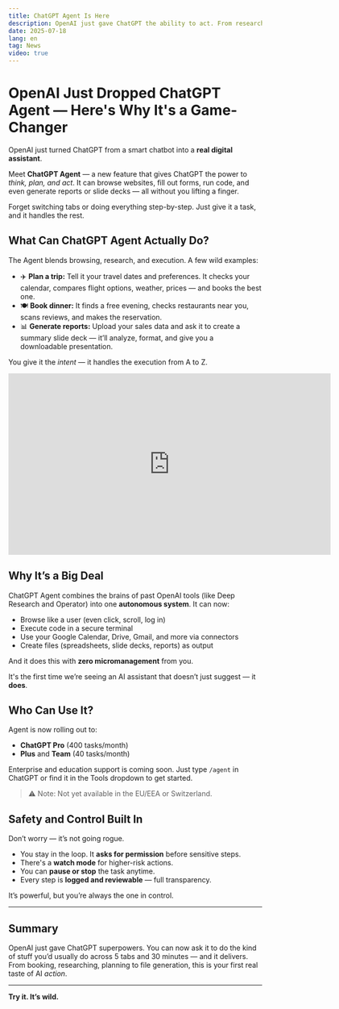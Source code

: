 ```yaml
---
title: ChatGPT Agent Is Here
description: OpenAI just gave ChatGPT the ability to act. From researching flights to booking dinner, it’s now a full-blown digital assistant.
date: 2025-07-18
lang: en
tag: News
video: true
---
```


# OpenAI Just Dropped ChatGPT Agent — Here's Why It's a Game-Changer

OpenAI just turned ChatGPT from a smart chatbot into a **real digital assistant**.

Meet **ChatGPT Agent** — a new feature that gives ChatGPT the power to *think, plan, and act*. It can browse websites, fill out forms, run code, and even generate reports or slide decks — all without you lifting a finger.

Forget switching tabs or doing everything step-by-step. Just give it a task, and it handles the rest.

## What Can ChatGPT Agent Actually Do?

The Agent blends browsing, research, and execution. A few wild examples:

- ✈️ **Plan a trip:** Tell it your travel dates and preferences. It checks your calendar, compares flight options, weather, prices — and books the best one.
- 🍽️ **Book dinner:** It finds a free evening, checks restaurants near you, scans reviews, and makes the reservation.
- 📊 **Generate reports:** Upload your sales data and ask it to create a summary slide deck — it’ll analyze, format, and give you a downloadable presentation.

You give it the *intent* — it handles the execution from A to Z.

<iframe
  width="640"
  height="360"
  src="https://www.youtube.com/embed/2wzGS_WUZYQ?autoplay=1&mute=1&controls=0&loop=1&playlist=2wzGS_WUZYQ"
  title="ChatGPT agent demo"
  frameborder="0"
  allowfullscreen
></iframe>

## Why It’s a Big Deal

ChatGPT Agent combines the brains of past OpenAI tools (like Deep Research and Operator) into one **autonomous system**. It can now:

- Browse like a user (even click, scroll, log in)
- Execute code in a secure terminal
- Use your Google Calendar, Drive, Gmail, and more via connectors
- Create files (spreadsheets, slide decks, reports) as output

And it does this with **zero micromanagement** from you.

It's the first time we’re seeing an AI assistant that doesn’t just suggest — it **does**.

## Who Can Use It?

Agent is now rolling out to:

- **ChatGPT Pro** (400 tasks/month)
- **Plus** and **Team** (40 tasks/month)

Enterprise and education support is coming soon. Just type `/agent` in ChatGPT or find it in the Tools dropdown to get started.

> ⚠️ Note: Not yet available in the EU/EEA or Switzerland.

## Safety and Control Built In

Don’t worry — it’s not going rogue.

- You stay in the loop. It **asks for permission** before sensitive steps.
- There's a **watch mode** for higher-risk actions.
- You can **pause or stop** the task anytime.
- Every step is **logged and reviewable** — full transparency.

It’s powerful, but you’re always the one in control.

---

## Summary

OpenAI just gave ChatGPT superpowers. You can now ask it to do the kind of stuff you’d usually do across 5 tabs and 30 minutes — and it delivers. From booking, researching, planning to file generation, this is your first real taste of AI *action*.

---

**Try it. It’s wild.**
